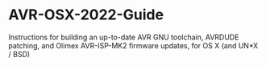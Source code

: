 # AVR-OSX-2022-Guide
Instructions for building an up-to-date AVR GNU toolchain, AVRDUDE patching, and Olimex AVR-ISP-MK2 firmware updates, for OS X (and UN*X / BSD)
